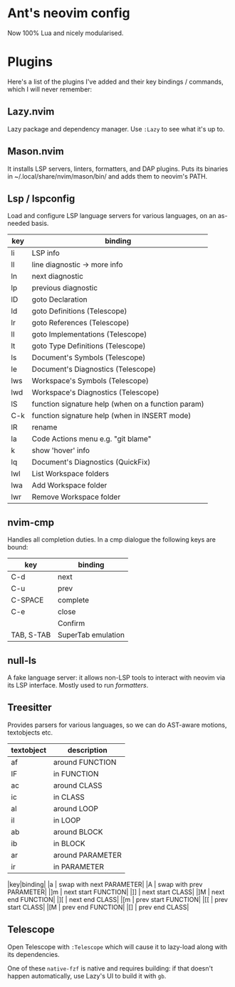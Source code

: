 # Ant's neovim config

Now 100% Lua and nicely modularised.

# Plugins 
Here's a list of the plugins I've added and their key bindings / commands, which I will never remember:

## Lazy.nvim

Lazy package and dependency manager. Use `:Lazy` to see what it's up to.

## Mason.nvim

It installs LSP servers, linters, formatters, and DAP plugins. Puts its binaries in ~/.local/share/nvim/mason/bin/ and adds them to neovim's PATH.

## Lsp / lspconfig

Load and configure LSP language servers for various languages, on an as-needed basis.

|key|binding|
|---|-------|
|<leader>li     |LSP info|
|<leader>ll     |line diagnostic -> more info|
|<leader>ln     |next diagnostic|
|<leader>lp     |previous diagnostic|
|<leader>lD     |goto Declaration|
|<leader>ld     |goto Definitions (Telescope)|
|<leader>lr     |goto References (Telescope)|
|<leader>lI     |goto Implementations (Telescope)|
|<leader>lt     |goto Type Definitions (Telescope)|
|<leader>ls     |Document's Symbols (Telescope)|
|<leader>le     |Document's Diagnostics (Telescope)|
|<leader>lws     |Workspace's Symbols (Telescope)|
|<leader>lwd     |Workspace's Diagnostics (Telescope)|
|<leader>lS     |function signature help (when on a function param)|
|C-k            |function signature help (when in INSERT mode)|
|<leader>lR     |rename|
|<leader>la     |Code Actions menu e.g. "git blame"|
|<leader>k      |show 'hover' info|
|<leader>lq     |Document's Diagnostics (QuickFix)|
|<leader>lwl    |List Workspace folders|
|<leader>lwa    |Add Workspace folder|
|<leader>lwr    |Remove Workspace folder|


## nvim-cmp

Handles all completion duties. In a cmp dialogue the following keys are bound:

|key |binding|
|----|-------|
|C-d | next  |
|C-u | prev  |
|C-SPACE| complete|
|C-e  | close |
|<CR>|Confirm|
|TAB, S-TAB | SuperTab emulation|

## null-ls

A fake language server: it allows non-LSP tools to interact with neovim via its LSP interface. Mostly used to run *formatters*.

## Treesitter

Provides parsers for various languages, so we can do AST-aware motions, textobjects etc. 

|textobject|description|
|----------|-----------|
|af        | around FUNCTION|
|IF        | in FUNCTION|
|ac        | around CLASS|
|ic        | in CLASS|
|al        | around LOOP|
|il        | in LOOP|
|ab        | around BLOCK|
|ib        | in BLOCK|
|ar        | around PARAMETER|
|ir        | in PARAMETER|

|key|binding|
|<leader>a | swap with next PARAMETER|
|<leader>A | swap with prev PARAMETER|
|]m        | next start FUNCTION|
|]]        | next start CLASS|
|]M        | next end FUNCTION|
|][        | next end CLASS|
|[m        | prev start FUNCTION|
|[[        | prev start CLASS|
|[M        | prev end FUNCTION|
|[]        | prev end CLASS|

## Telescope
Open Telescope with `:Telescope` which will cause it to lazy-load along with its dependencies.

One of these `native-fzf` is native and requires building: if that doesn't happen automatically, use Lazy's UI to build it with `gb`.




